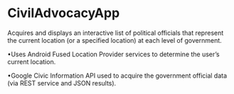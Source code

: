 # CivilAdvocacyApp
Acquires and displays an interactive list of political officials that represent the current location (or a specified location) at each level of government.

•Uses Android Fused Location Provider services to determine the user’s current location.

•Google Civic Information API used to acquire the government official data (via REST service and JSON results).
